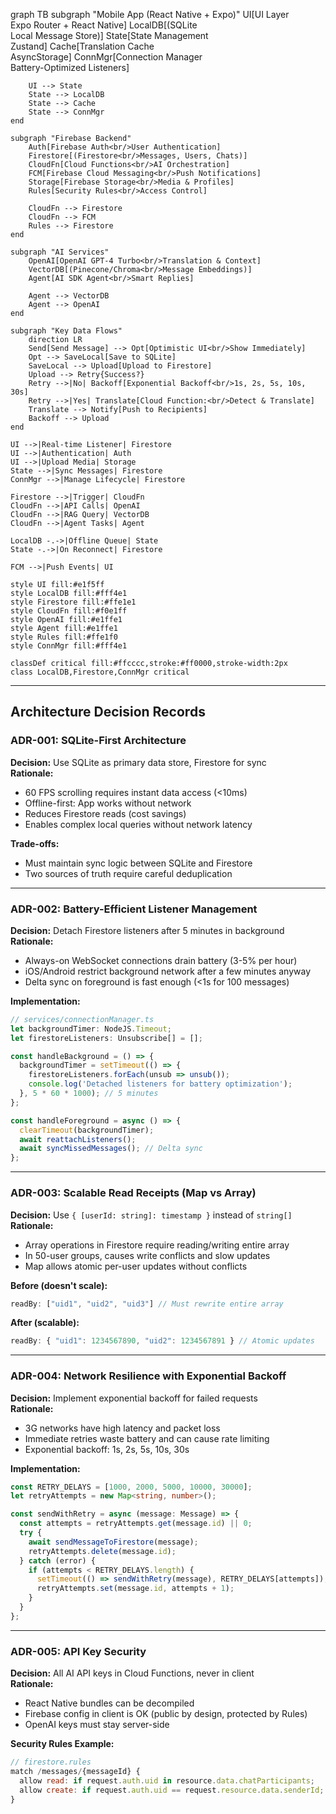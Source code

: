 graph TB
    subgraph "Mobile App (React Native + Expo)"
        UI[UI Layer<br/>Expo Router + React Native]
        LocalDB[(SQLite<br/>Local Message Store)]
        State[State Management<br/>Zustand]
        Cache[Translation Cache<br/>AsyncStorage]
        ConnMgr[Connection Manager<br/>Battery-Optimized Listeners]
        
        UI --> State
        State --> LocalDB
        State --> Cache
        State --> ConnMgr
    end
    
    subgraph "Firebase Backend"
        Auth[Firebase Auth<br/>User Authentication]
        Firestore[(Firestore<br/>Messages, Users, Chats)]
        CloudFn[Cloud Functions<br/>AI Orchestration]
        FCM[Firebase Cloud Messaging<br/>Push Notifications]
        Storage[Firebase Storage<br/>Media & Profiles]
        Rules[Security Rules<br/>Access Control]
        
        CloudFn --> Firestore
        CloudFn --> FCM
        Rules --> Firestore
    end
    
    subgraph "AI Services"
        OpenAI[OpenAI GPT-4 Turbo<br/>Translation & Context]
        VectorDB[(Pinecone/Chroma<br/>Message Embeddings)]
        Agent[AI SDK Agent<br/>Smart Replies]
        
        Agent --> VectorDB
        Agent --> OpenAI
    end
    
    subgraph "Key Data Flows"
        direction LR
        Send[Send Message] --> Opt[Optimistic UI<br/>Show Immediately]
        Opt --> SaveLocal[Save to SQLite]
        SaveLocal --> Upload[Upload to Firestore]
        Upload --> Retry{Success?}
        Retry -->|No| Backoff[Exponential Backoff<br/>1s, 2s, 5s, 10s, 30s]
        Retry -->|Yes| Translate[Cloud Function:<br/>Detect & Translate]
        Translate --> Notify[Push to Recipients]
        Backoff --> Upload
    end
    
    UI -->|Real-time Listener| Firestore
    UI -->|Authentication| Auth
    UI -->|Upload Media| Storage
    State -->|Sync Messages| Firestore
    ConnMgr -->|Manage Lifecycle| Firestore
    
    Firestore -->|Trigger| CloudFn
    CloudFn -->|API Calls| OpenAI
    CloudFn -->|RAG Query| VectorDB
    CloudFn -->|Agent Tasks| Agent
    
    LocalDB -.->|Offline Queue| State
    State -.->|On Reconnect| Firestore
    
    FCM -->|Push Events| UI
    
    style UI fill:#e1f5ff
    style LocalDB fill:#fff4e1
    style Firestore fill:#ffe1e1
    style CloudFn fill:#f0e1ff
    style OpenAI fill:#e1ffe1
    style Agent fill:#e1ffe1
    style Rules fill:#ffe1f0
    style ConnMgr fill:#fff4e1
    
    classDef critical fill:#ffcccc,stroke:#ff0000,stroke-width:2px
    class LocalDB,Firestore,ConnMgr critical

---

## Architecture Decision Records

### ADR-001: SQLite-First Architecture
**Decision:** Use SQLite as primary data store, Firestore for sync  
**Rationale:**
- 60 FPS scrolling requires instant data access (<10ms)
- Offline-first: App works without network
- Reduces Firestore reads (cost savings)
- Enables complex local queries without network latency

**Trade-offs:**
- Must maintain sync logic between SQLite and Firestore
- Two sources of truth require careful deduplication

---

### ADR-002: Battery-Efficient Listener Management
**Decision:** Detach Firestore listeners after 5 minutes in background  
**Rationale:**
- Always-on WebSocket connections drain battery (3-5% per hour)
- iOS/Android restrict background network after a few minutes anyway
- Delta sync on foreground is fast enough (<1s for 100 messages)

**Implementation:**
```typescript
// services/connectionManager.ts
let backgroundTimer: NodeJS.Timeout;
let firestoreListeners: Unsubscribe[] = [];

const handleBackground = () => {
  backgroundTimer = setTimeout(() => {
    firestoreListeners.forEach(unsub => unsub());
    console.log('Detached listeners for battery optimization');
  }, 5 * 60 * 1000); // 5 minutes
};

const handleForeground = async () => {
  clearTimeout(backgroundTimer);
  await reattachListeners();
  await syncMissedMessages(); // Delta sync
};
```

---

### ADR-003: Scalable Read Receipts (Map vs Array)
**Decision:** Use `{ [userId: string]: timestamp }` instead of `string[]`  
**Rationale:**
- Array operations in Firestore require reading/writing entire array
- In 50-user groups, causes write conflicts and slow updates
- Map allows atomic per-user updates without conflicts

**Before (doesn't scale):**
```javascript
readBy: ["uid1", "uid2", "uid3"] // Must rewrite entire array
```

**After (scalable):**
```javascript
readBy: { "uid1": 1234567890, "uid2": 1234567891 } // Atomic updates
```

---

### ADR-004: Network Resilience with Exponential Backoff
**Decision:** Implement exponential backoff for failed requests  
**Rationale:**
- 3G networks have high latency and packet loss
- Immediate retries waste battery and can cause rate limiting
- Exponential backoff: 1s, 2s, 5s, 10s, 30s

**Implementation:**
```typescript
const RETRY_DELAYS = [1000, 2000, 5000, 10000, 30000];
let retryAttempts = new Map<string, number>();

const sendWithRetry = async (message: Message) => {
  const attempts = retryAttempts.get(message.id) || 0;
  try {
    await sendMessageToFirestore(message);
    retryAttempts.delete(message.id);
  } catch (error) {
    if (attempts < RETRY_DELAYS.length) {
      setTimeout(() => sendWithRetry(message), RETRY_DELAYS[attempts]);
      retryAttempts.set(message.id, attempts + 1);
    }
  }
};
```

---

### ADR-005: API Key Security
**Decision:** All AI API keys in Cloud Functions, never in client  
**Rationale:**
- React Native bundles can be decompiled
- Firebase config in client is OK (public by design, protected by Rules)
- OpenAI keys must stay server-side

**Security Rules Example:**
```javascript
// firestore.rules
match /messages/{messageId} {
  allow read: if request.auth.uid in resource.data.chatParticipants;
  allow create: if request.auth.uid == request.resource.data.senderId;
}
```
